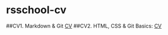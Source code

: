 # rsschool-cv
##CV1. Markdown & Git [CV](https://muhammaddiyor-dev.github.io/rsschool-cv/cv)
##CV2. HTML, CSS & Git Basics: [CV](https://muhammaddiyor-dev.github.io/rsschool-cv/)
